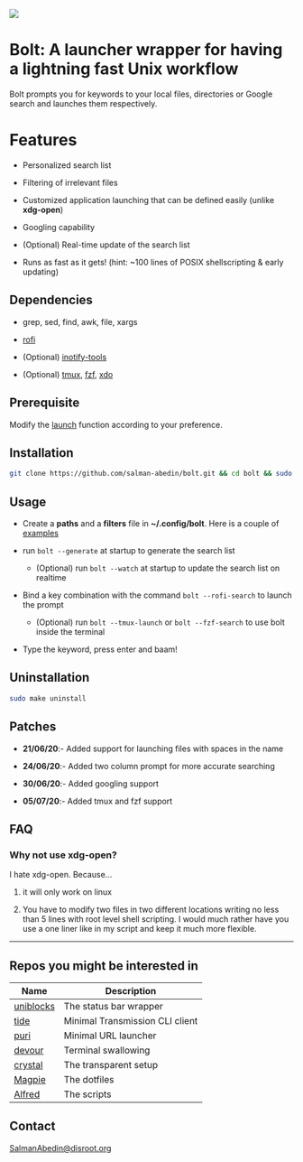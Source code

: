 ![](preview/bolt.gif)

# Bolt: A launcher wrapper for having a lightning fast Unix workflow

Bolt prompts you for keywords to your local files, directories or Google search and launches them respectively.

# Features

-  Personalized search list

-  Filtering of irrelevant files

-  Customized application launching that can be defined easily (unlike **xdg-open**)

-  Googling capability

-  (Optional) Real-time update of the search list

-  Runs as fast as it gets! (hint: ~100 lines of POSIX shellscripting & early updating)

## Dependencies

-  grep, sed, find, awk, file, xargs

-  [rofi](https://github.com/davatorium/rofi)

-  (Optional) [inotify-tools](https://github.com/inotify-tools/inotify-tools)

-  (Optional) [tmux](https://github.com/tmux/tmux),
   [fzf](https://github.com/junegunn/fzf),
   [xdo](https://github.com/baskerville/xdo)

## Prerequisite

Modify the [launch](https://github.com/salman-abedin/bolt/blob/master/bolt.sh#L17) function according to your preference.

## Installation

```sh
git clone https://github.com/salman-abedin/bolt.git && cd bolt && sudo make install
```

## Usage

-  Create a **paths** and a **filters** file in **~/.config/bolt**.
   Here is a couple of [examples](https://github.com/salman-abedin/bolt/tree/master/example_config)

-  run `bolt --generate` at startup to generate the search list

   -  (Optional) run `bolt --watch` at startup to update the search list on realtime

-  Bind a key combination with the command `bolt --rofi-search` to launch the prompt

   -  (Optional) run `bolt --tmux-launch` or `bolt --fzf-search` to use bolt inside the terminal

-  Type the keyword, press enter and baam!

## Uninstallation

```sh
sudo make uninstall
```

## Patches

-  **21/06/20**:- Added support for launching files with spaces in the name

-  **24/06/20**:- Added two column prompt for more accurate searching

-  **30/06/20**:- Added googling support

-  **05/07/20**:- Added tmux and fzf support

## FAQ

### Why not use xdg-open?

I hate xdg-open. Because...

1. it will only work on linux

2. You have to modify two files in two different locations writing no less than 5 lines with root level shell scripting.
   I would much rather have you use a one liner like in my script and keep it much more flexible.

---

## Repos you might be interested in

| Name                                                    | Description                     |
| ------------------------------------------------------- | ------------------------------- |
| [uniblocks](https://github.com/salman-abedin/uniblocks) | The status bar wrapper          |
| [tide](https://github.com/salman-abedin/puri)           | Minimal Transmission CLI client |
| [puri](https://github.com/salman-abedin/puri)           | Minimal URL launcher            |
| [devour](https://github.com/salman-abedin/devour)       | Terminal swallowing             |
| [crystal](https://github.com/salman-abedin/crystal)     | The transparent setup           |
| [Magpie](https://github.com/salman-abedin/magpie)       | The dotfiles                    |
| [Alfred](https://github.com/salman-abedin/alfred)       | The scripts                     |

## Contact

SalmanAbedin@disroot.org
